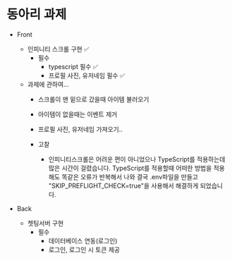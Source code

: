 # 동아리 과제

- Front
  - 인피니티 스크롤 구현 ✅
    - 필수
      - typescript 필수 ✅
      - 프로필 사진, 유저네임 필수 ✅
  - 과제에 관하여...
    - 스크롤이 맨 밑으로 갔을때 아이템 불러오기
    - 아이템이 없을때는 이벤트 제거
    - 프로필 사진, 유저네임 가져오기..

    - 고찰
      - 인피니티스크롤은 어려운 편이 아니었으나 TypeScript를 적용하는데 많은 시간이 걸렸습니다.
      TypeScript를 적용할때 어떠한 방법을 적용해도 똑같은 오류가 반복해서 나와 결국
      .env파일을 만들고
      "SKIP_PREFLIGHT_CHECK=true"을 사용해서 해결하게 되었습니다. 

- Back
  - 쳇팅서버 구현
    - 필수
      - 데이터베이스 연동(로그인)
      - 로그인, 로그인 시 토큰 제공
      
